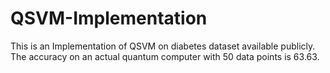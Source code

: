 # QSVM-Implementation
This is an Implementation of QSVM on diabetes dataset available publicly. The accuracy on an actual quantum computer with 50 data points is 63.63.
